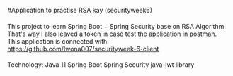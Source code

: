 #Application to practise RSA kay (securityweek6)

####
This project to learn Spring Boot + Spring Security
base on RSA Algorithm. That's way I also leaved a token in case test the application in postman. 
This application is connected with: https://github.com/Iwona007/securityweek-6-client

####
Technology:
Java 11
Spring Boot
Spring Security
java-jwt library
 
